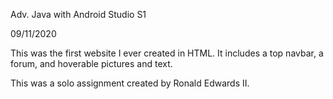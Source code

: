 Adv. Java with Android Studio S1

09/11/2020

This was the first website I ever created in HTML. It includes a top navbar, a forum, and hoverable pictures and text.

This was a solo assignment created by Ronald Edwards II.
